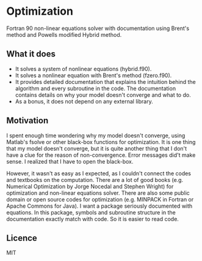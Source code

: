 Optimization
============

Fortran 90 non-linear equations solver with documentation using Brent's method and Powells modified Hybrid method. 


What it does
----------
* It solves a system of nonlinear equations (hybrid.f90).
* It solves a nonlinear equation with Brent's method (fzero.f90).
* It provides detailed documentation that explains the intuition behind the algorithm and every subroutine in the code. The documentation contains details on why your model doesn't converge and what to do. 
* As a bonus, it does not depend on any external library. 

Motivation
----------
I spent enough time wondering why my model doesn't converge, using Matlab's fsolve or other black-box functions for optimization. It is one thing that my model doesn't converge, but it is quite another thing that I don't have a clue for the reason of non-convergence. Error messages did't make sense. I realized that I have to open the black-box. 

However, it wasn't as easy as I expected, as I couldn't connect the codes and textbooks on the computation. There are a lot of good books (e.g. Numerical Optimization by Jorge Nocedal and Stephen Wright) for optimization and non-linear equations solver. There are also some public domain or open source codes for optimization (e.g. MINPACK in Fortran or Apache Commons for Java). I want a package seriously documented with equations. In this package, symbols and subroutine structure in the documentation exactly match with code. So it is easier to read code. 


Licence
-------
MIT
